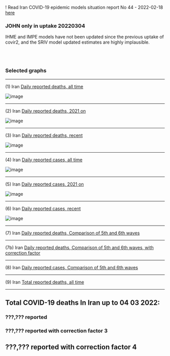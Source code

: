 ! Read Iran COVID-19 epidemic models situation report No 44 - 2022-02-18 [here](https://github.com/pourmalek/covir2/blob/main/situation%20reports/44%20Iran%20COVID-19%20epidemic%20models%20situation%20report%20No%2044%20–%202022-02-18.pdf)

### JOHN only in uptake 20220304

IHME and IMPE models have not been updated since the previous uptake of covir2, and the SRIV model updated estimates are highly implausible. 

<br/><br/>


### Selected graphs

******

(1) Iran [Daily reported deaths, all time](https://github.com/pourmalek/covir2/blob/main/20220304%20JOHN/output/merge/graph%2011%20COVID-19%20daily%20deaths%2C%20Iran%2C%20JOHN%2C%20all%20time.pdf)

![image](https://user-images.githubusercontent.com/30849720/156906193-e448b95c-ca67-4527-8a58-603f191fb752.png)

******

(2) Iran [Daily reported deaths, 2021 on](https://github.com/pourmalek/covir2/blob/main/20220304%20JOHN/output/merge/graph%2012%20COVID-19%20daily%20deaths%2C%20Iran%2C%20JOHN%2C%202021.pdf)

![image](https://user-images.githubusercontent.com/30849720/156906209-fa484d33-3c21-45c5-b16a-3cb33cfbdc0d.png)

******

(3) Iran [Daily reported deaths, recent](https://github.com/pourmalek/covir2/blob/main/20220304%20JOHN/output/merge/graph%2012%20COVID-19%20daily%20deaths%2C%20Iran%2C%20JOHN%2C%202022.pdf)

![image](https://user-images.githubusercontent.com/30849720/156906228-bc95be50-bfe8-40d7-9940-cbbd4a28f9ec.png)

******

(4) Iran [Daily reported cases, all time](https://github.com/pourmalek/covir2/blob/main/20220304%20JOHN/output/merge/graph%2021%20COVID-19%20daily%20cases%2C%20Iran%2C%20JOHN%2C%20all%20time.pdf)

![image](https://user-images.githubusercontent.com/30849720/156906248-89a072c0-2d2a-42e7-bffb-777173b05eaa.png)

******

(5) Iran [Daily reported cases, 2021 on](https://github.com/pourmalek/covir2/blob/main/20220304%20JOHN/output/merge/graph%2022%20COVID-19%20daily%20cases%2C%20Iran%2C%20JOHN%2C%202021.pdf)

![image](https://user-images.githubusercontent.com/30849720/156906261-4f8ecb38-d754-47fa-bbc5-a76754014a38.png)

******

(6) Iran [Daily reported cases, recent](https://github.com/pourmalek/covir2/blob/main/20220304%20JOHN/output/merge/graph%2022%20COVID-19%20daily%20cases%2C%20Iran%2C%20JOHN%2C%202022.pdf)

![image](https://user-images.githubusercontent.com/30849720/156906279-6984d863-c010-493e-84c9-af6e62e2a027.png)

******

(7) Iran [Daily reported deaths, Comparison of 5th and 6th waves](https://github.com/pourmalek/covir2/blob/main/20220304%20JOHN/output/merge/graph%2031%20COVID-19%20daily%20cases%2C%20Iran%2C%20JOHN%2C%205th%20and%206th%20waves.pdf)


******

(7b) Iran [Daily reported deaths, Comparison of 5th and 6th waves, with correction factor](https://github.com/pourmalek/covir2/blob/main/20220304%20JOHN/output/merge/graph%2031b%20COVID-19%20daily%20cases%2C%20Iran%2C%20JOHN%2C%205th%20and%206th%20waves.pdf)


******

(8) Iran [Daily reported cases, Comparison of 5th and 6th waves](https://github.com/pourmalek/covir2/blob/main/20220304%20JOHN/output/merge/graph%2032%20COVID-19%20daily%20deaths%2C%20Iran%2C%20JOHN%2C%205th%20and%206th%20waves.pdf)


******

(9) Iran [Total reported deaths, all time](https://github.com/pourmalek/covir2/blob/main/20220304%20JOHN/output/merge/graph%2033%20COVID-19%20total%20deaths%2C%20Iran%2C%20JOHN.pdf)


******

## Total COVID-19 deaths In Iran up to 04 03 2022:
 
### ???,??? reported	

### ???,??? reported with correction factor 3	

## ???,??? reported with correction factor 4


